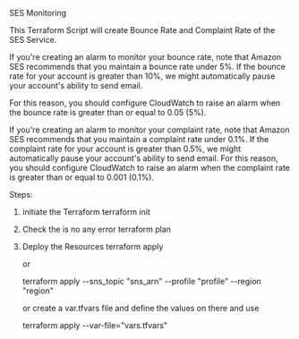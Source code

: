 SES Monitoring 

This Terraform Script will create Bounce Rate and Complaint Rate of the SES Service.

If you're creating an alarm to monitor your bounce rate, note that Amazon SES recommends that you maintain a bounce rate under 5%. If the bounce rate for your account is greater than 10%, we might automatically pause your account's ability to send email. 

For this reason, you should configure CloudWatch to raise an alarm when the bounce rate is greater than or equal to 0.05 (5%).

If you're creating an alarm to monitor your complaint rate, note that Amazon SES recommends that you maintain a complaint rate under 0.1%. If the complaint rate for your account is greater than 0.5%, we might automatically pause your account's ability to send email. For this reason, you should configure CloudWatch to raise an alarm when the complaint rate is greater than or equal to 0.001 (0.1%).

Steps:
1. initiate the Terraform
    terraform init
2. Check the is no any error
    terraform plan
3. Deploy the Resources
    terraform apply

    or

    terraform apply --sns_topic "sns_arn" --profile "profile" --region "region"

    or create a var.tfvars file and define the values on there and use

    terraform apply --var-file="vars.tfvars"